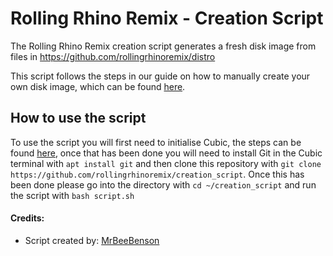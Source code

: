 # Rolling Rhino Remix - Creation Script
The Rolling Rhino Remix creation script generates a fresh disk image from files in https://github.com/rollingrhinoremix/distro

This script follows the steps in our guide on how to manually create your own disk image, which can be found [here](https://rollingrhinoremix.github.io/docs-create).

## How to use the script

To use the script you will first need to initialise Cubic, the steps can be found [here](https://rollingrhinoremix.github.io/docs-create), once that has been done you will need to install Git in the Cubic terminal with `apt install git` and then clone this repository with `git clone https://github.com/rollingrhinoremix/creation_script`. Once this has been done please go into the directory with `cd ~/creation_script` and run the script with `bash script.sh`

#### Credits:
- Script created by: [MrBeeBenson](https://mrbeebenson.github.io)
